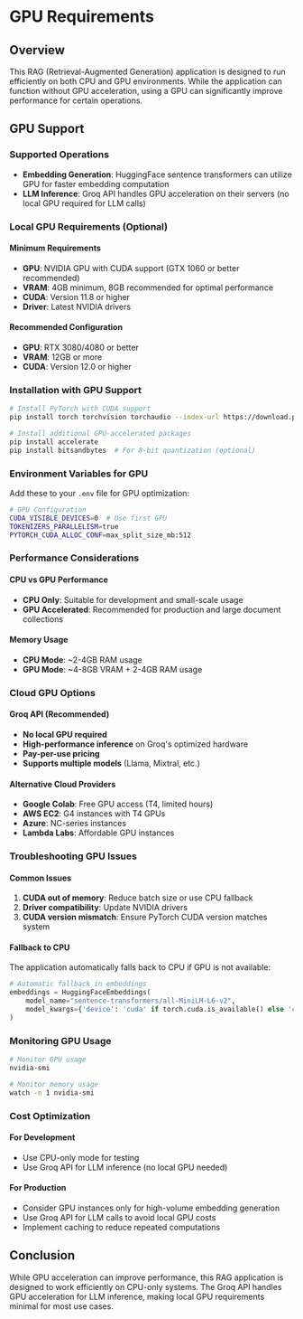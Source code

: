# GPU Requirements

## Overview

This RAG (Retrieval-Augmented Generation) application is designed to run efficiently on both CPU and GPU environments. While the application can function without GPU acceleration, using a GPU can significantly improve performance for certain operations.

## GPU Support

### Supported Operations
- **Embedding Generation**: HuggingFace sentence transformers can utilize GPU for faster embedding computation
- **LLM Inference**: Groq API handles GPU acceleration on their servers (no local GPU required for LLM calls)

### Local GPU Requirements (Optional)

#### Minimum Requirements
- **GPU**: NVIDIA GPU with CUDA support (GTX 1060 or better recommended)
- **VRAM**: 4GB minimum, 8GB recommended for optimal performance
- **CUDA**: Version 11.8 or higher
- **Driver**: Latest NVIDIA drivers

#### Recommended Configuration
- **GPU**: RTX 3080/4080 or better
- **VRAM**: 12GB or more
- **CUDA**: Version 12.0 or higher

### Installation with GPU Support

```bash
# Install PyTorch with CUDA support
pip install torch torchvision torchaudio --index-url https://download.pytorch.org/whl/cu118

# Install additional GPU-accelerated packages
pip install accelerate
pip install bitsandbytes  # For 8-bit quantization (optional)
```

### Environment Variables for GPU

Add these to your `.env` file for GPU optimization:

```bash
# GPU Configuration
CUDA_VISIBLE_DEVICES=0  # Use first GPU
TOKENIZERS_PARALLELISM=true
PYTORCH_CUDA_ALLOC_CONF=max_split_size_mb:512
```

### Performance Considerations

#### CPU vs GPU Performance
- **CPU Only**: Suitable for development and small-scale usage
- **GPU Accelerated**: Recommended for production and large document collections

#### Memory Usage
- **CPU Mode**: ~2-4GB RAM usage
- **GPU Mode**: ~4-8GB VRAM + 2-4GB RAM usage

### Cloud GPU Options

#### Groq API (Recommended)
- **No local GPU required**
- **High-performance inference** on Groq's optimized hardware
- **Pay-per-use pricing**
- **Supports multiple models** (Llama, Mixtral, etc.)

#### Alternative Cloud Providers
- **Google Colab**: Free GPU access (T4, limited hours)
- **AWS EC2**: G4 instances with T4 GPUs
- **Azure**: NC-series instances
- **Lambda Labs**: Affordable GPU instances

### Troubleshooting GPU Issues

#### Common Issues
1. **CUDA out of memory**: Reduce batch size or use CPU fallback
2. **Driver compatibility**: Update NVIDIA drivers
3. **CUDA version mismatch**: Ensure PyTorch CUDA version matches system

#### Fallback to CPU
The application automatically falls back to CPU if GPU is not available:

```python
# Automatic fallback in embeddings
embeddings = HuggingFaceEmbeddings(
    model_name="sentence-transformers/all-MiniLM-L6-v2",
    model_kwargs={'device': 'cuda' if torch.cuda.is_available() else 'cpu'}
)
```

### Monitoring GPU Usage

```bash
# Monitor GPU usage
nvidia-smi

# Monitor memory usage
watch -n 1 nvidia-smi
```

### Cost Optimization

#### For Development
- Use CPU-only mode for testing
- Use Groq API for LLM inference (no local GPU needed)

#### For Production
- Consider GPU instances only for high-volume embedding generation
- Use Groq API for LLM calls to avoid local GPU costs
- Implement caching to reduce repeated computations

## Conclusion

While GPU acceleration can improve performance, this RAG application is designed to work efficiently on CPU-only systems. The Groq API handles GPU acceleration for LLM inference, making local GPU requirements minimal for most use cases.
